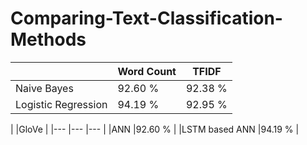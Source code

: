 # Comparing-Text-Classification-Methods

|   	|Word Count    	|TFIDF   	|
|---	|---	|---	|
|Naive Bayes   	|92.60 %   	|92.38 %   	|
|Logistic Regression   	|94.19 %   	|92.95 %   	|

|   	|GloVe    	|
|---	|---	|---	|
|ANN   	|92.60 %   	|
|LSTM based ANN   	|94.19 %   	|
